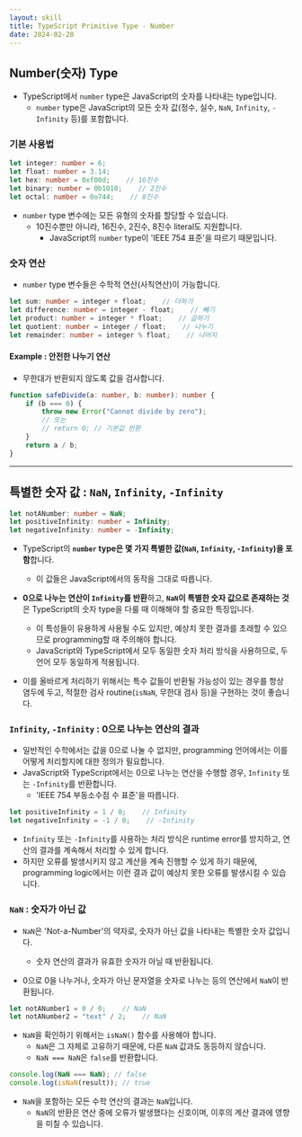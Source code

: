 ```yaml
---
layout: skill
title: TypeScript Primitive Type - Number
date: 2024-02-28
---
```





## Number(숫자) Type

- TypeScript에서 `number` type은 JavaScript의 숫자를 나타내는 type입니다.
    - `number` type은 JavaScript의 모든 숫자 값(정수, 실수, `NaN`, `Infinity`, `-Infinity` 등)를 포함합니다.


### 기본 사용법

```typescript
let integer: number = 6;
let float: number = 3.14;
let hex: number = 0xf00d;    // 16진수
let binary: number = 0b1010;    // 2진수
let octal: number = 0o744;    // 8진수
```

- `number` type 변수에는 모든 유형의 숫자를 할당할 수 있습니다.
    - 10진수뿐만 아니라, 16진수, 2진수, 8진수 literal도 지원합니다.
        - JavaScript의 `number` type이 'IEEE 754 표준'을 따르기 때문입니다.


### 숫자 연산

- `number` type 변수들은 수학적 연산(사칙연산)이 가능합니다.

```typescript
let sum: number = integer + float;    // 더하기
let difference: number = integer - float;    // 빼기
let product: number = integer * float;    // 곱하기
let quotient: number = integer / float;    // 나누기
let remainder: number = integer % float;    // 나머지
```


#### Example : 안전한 나누기 연산

- 무한대가 반환되지 않도록 값을 검사합니다.

```typescript
function safeDivide(a: number, b: number): number {
    if (b === 0) {
        throw new Error("Cannot divide by zero");
        // 또는
        // return 0; // 기본값 반환
    }
    return a / b;
}
```




---




## 특별한 숫자 값 : `NaN`, `Infinity`, `-Infinity`

```typescript
let notANumber: number = NaN;
let positiveInfinity: number = Infinity;
let negativeInfinity: number = -Infinity;
```

- TypeScript의 **`number` type은 몇 가지 특별한 값(`NaN`, `Infinity`, `-Infinity`)을 포함**합니다.
    - 이 값들은 JavaScript에서의 동작을 그대로 따릅니다.

- **0으로 나누는 연산이 `Infinity`를 반환**하고, **`NaN`이 특별한 숫자 값으로 존재하는 것**은 TypeScript의 숫자 type을 다룰 때 이해해야 할 중요한 특징입니다.
    - 이 특성들이 유용하게 사용될 수도 있지만, 예상치 못한 결과를 초래할 수 있으므로 programming할 때 주의해야 합니다.
    - JavaScript와 TypeScript에서 모두 동일한 숫자 처리 방식을 사용하므로, 두 언어 모두 동일하게 적용됩니다.

- 이를 올바르게 처리하기 위해서는 특수 값들이 반환될 가능성이 있는 경우를 항상 염두에 두고, 적절한 검사 routine(`isNaN`, 무한대 검사 등)을 구현하는 것이 좋습니다.


### `Infinity`, `-Infinity` : 0으로 나누는 연산의 결과

- 일반적인 수학에서는 값을 0으로 나눌 수 없지만, programming 언어에서는 이를 어떻게 처리할지에 대한 정의가 필요합니다.
- JavaScript와 TypeScript에서는 0으로 나누는 연산을 수행할 경우, `Infinity` 또는 `-Infinity`를 반환합니다.
    - 'IEEE 754 부동소수점 수 표준'을 따릅니다.

```typescript
let positiveInfinity = 1 / 0;    // Infinity
let negativeInfinity = -1 / 0;    // -Infinity
```

- `Infinity` 또는 `-Infinity`를 사용하는 처리 방식은 runtime error를 방지하고, 연산의 결과를 계속해서 처리할 수 있게 합니다.
- 하지만 오류를 발생시키지 않고 계산을 계속 진행할 수 있게 하기 때문에, programming logic에서는 이런 결과 값이 예상치 못한 오류를 발생시킬 수 있습니다.


### `NaN` : 숫자가 아닌 값

- `NaN`은 'Not-a-Number'의 약자로, 숫자가 아닌 값을 나타내는 특별한 숫자 값입니다.
    - 숫자 연산의 결과가 유효한 숫자가 아닐 때 반환됩니다.

- 0으로 0을 나누거나, 숫자가 아닌 문자열을 숫자로 나누는 등의 연산에서 `NaN`이 반환됩니다.

```typescript
let notANumber1 = 0 / 0;    // NaN
let notANumber2 = "text" / 2;    // NaN
```

- `NaN`을 확인하기 위해서는 `isNaN()` 함수를 사용해야 합니다.
    - `NaN`은 그 자체로 고유하기 때문에, 다른 `NaN` 값과도 동등하지 않습니다.
    - `NaN === NaN`은 `false`를 반환합니다.

```typescript
console.log(NaN === NaN); // false
console.log(isNaN(result)); // true
```

- `NaN`을 포함하는 모든 수학 연산의 결과는 `NaN`입니다.
    - `NaN`의 반환은 연산 중에 오류가 발생했다는 신호이며, 이후의 계산 결과에 영향을 미칠 수 있습니다.



